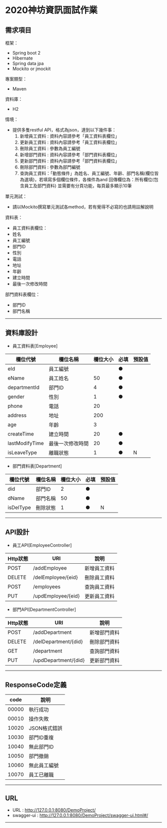 2020神坊資訊面試作業 
===

需求項目
---
框架：
* Spring boot 2
* Hibernate
* Spring data jpa
* Mockito or jmockit

專案類型：
* Maven

資料庫：
* H2

情境：
* 提供多隻restful API，格式為json，達到以下幾件事：
    1. 新增員工資料 : 資料內容請參考「員工資料表欄位」
    2. 更新員工資料 : 資料內容請參考「員工資料表欄位」
    3. 刪除員工資料 : 參數為員工編號
    4. 新增部門資料 : 資料內容請參考「部門資料表欄位」
    5. 更新部門資料 : 資料內容請參考「部門資料表欄位」
    6. 刪除部門資料 : 參數為部門編號
    7. 查詢員工資料：「動態條件」為姓名、員工編號、年齡、部門名稱(欄位皆為選填)，若填寫多個欄位條件，各條件為and
  回傳欄位為：所有欄位(包含員工及部門資料)
  並需要有分頁功能，每頁最多顯示10筆
  
單元測試：
* 請以Mockito撰寫單元測試各method，若有覺得不必寫的也請用註解說明

資料表：
* 員工資料表欄位：
* 姓名
* 員工編號
* 部門ID
* 性別
* 電話
* 地址
* 年齡
* 建立時間
* 最後一次修改時間

部門資料表欄位：
* 部門ID
* 部門名稱

---


資料庫設計
---
* 員工資料表[Employee]

|欄位代號        |欄位名稱        |欄位大小   |必填      |預設值
|--------------|---------------|----------|---------|----|
|eId           |員工編號        |          |●
|eName         |員工姓名        |50        |●
|departmentId  |部門ID         |4         |●
|gender        |性別           |1         |●
|phone         |電話           |20        |
|address       |地址           |200       |
|age           |年齡           |3         |
|createTime    |建立時間        |20        |●
|lastModifyTime|最後一次修改時間 |20        |●
|isLeaveType   |離職狀態        |1         |●         |N

* 部門資料表[Department]

|欄位代號   |欄位名稱 |欄位大小|必填      |預設值
|----------|-------|-------|---------|----|
|did       |部門ID  |2      |●
|dName     |部門名稱 |50     |●
|isDelType |刪除狀態 |1      |●        |N

---

API設計
---
* 員工API[EmployeeController]

|Http狀態|URI                |說明
|-------|-------------------|----------|
|POST   |/addEmployee       |新增員工資料
|DELETE |/delEmployee/{eid} |刪除員工資料
|POST   |/employees         |查詢員工資料
|PUT    |/updEmployee/{eid} |更新員工資料

* 部門API[DepartmentController]

|Http狀態|URI                  |說明
|-------|---------------------|----------|
|POST   |/addDepartment       |新增部門資料
|DELETE |/delDepartment/{did} |刪除部門資料
|GET    |/department          |查詢部門資料
|PUT    |/updDepartment/{did} |更新部門資料

---

ResponseCode定義
---

|code  |說明
|------|-------------------|
|00000 |執行成功
|00010 |操作失敗
|10020 |JSON格式錯誤
|10030 |部門ID重複
|10040 |無此部門ID
|10050 |部門撤銷
|10060 |無此員工編號
|10070 |員工已離職


---

URL
---

* URL : http://127.0.0.1:8080/DemoProject/
* swagger-ui : http://127.0.0.1:8080/DemoProject/swagger-ui.html#/

---

